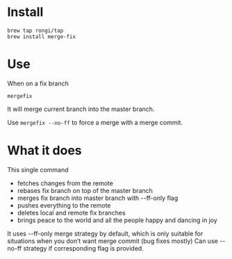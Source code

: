 # Install

```
brew tap rongi/tap
brew install merge-fix
```

# Use
When on a fix branch

`mergefix`

It will merge current branch into the master branch.

Use `mergefix --no-ff` to force a merge with a merge commit.

# What it does

This single command
- fetches changes from the remote
- rebases fix branch on top of the master branch
- merges fix branch into master branch with --ff-only flag
- pushes everything to the remote
- deletes local and remote fix branches
- brings peace to the world and all the people happy and dancing in joy

It uses --ff-only merge strategy by default, which is only suitable for situations when you don’t want merge commit (bug fixes mostly) Can use --no-ff strategy if corresponding flag is provided.
